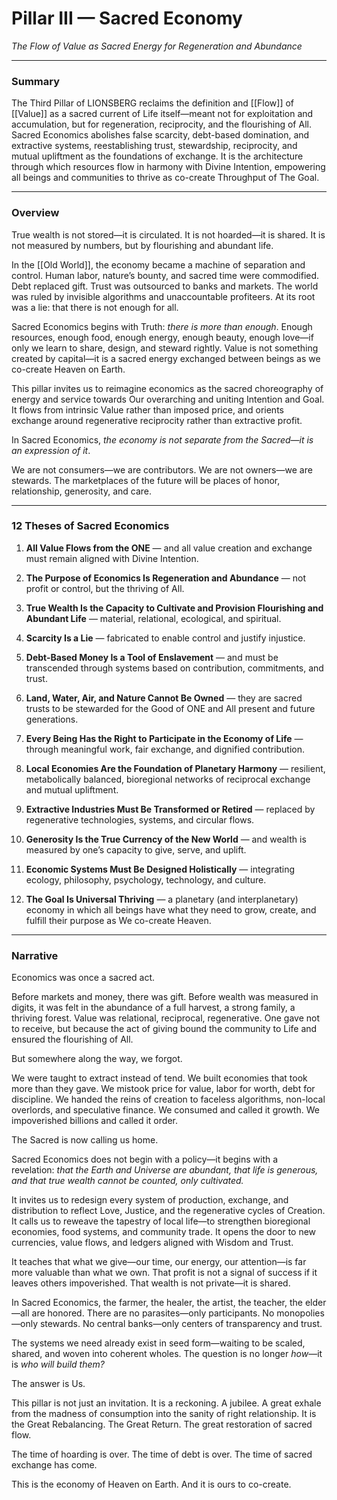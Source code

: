 # Pillar III — Sacred Economy

_The Flow of Value as Sacred Energy for Regeneration and Abundance_

---

### **Summary**

The Third Pillar of LIONSBERG reclaims the definition and [[Flow]] of [[Value]] as a sacred current of Life itself—meant not for exploitation and accumulation, but for regeneration, reciprocity, and the flourishing of All. Sacred Economics abolishes false scarcity, debt-based domination, and extractive systems, reestablishing trust, stewardship, reciprocity, and mutual upliftment as the foundations of exchange. It is the architecture through which resources flow in harmony with Divine Intention, empowering all beings and communities to thrive as co-create Throughput of The Goal.

---

### **Overview**

True wealth is not stored—it is circulated. It is not hoarded—it is shared. It is not measured by numbers, but by flourishing and abundant life.

In the [[Old World]], the economy became a machine of separation and control. Human labor, nature’s bounty, and sacred time were commodified. Debt replaced gift. Trust was outsourced to banks and markets. The world was ruled by invisible algorithms and unaccountable profiteers. At its root was a lie: that there is not enough for all.

Sacred Economics begins with Truth: _there is more than enough_. Enough resources, enough food, enough energy, enough beauty, enough love—if only we learn to share, design, and steward rightly. Value is not something created by capital—it is a sacred energy exchanged between beings as we co-create Heaven on Earth. 

This pillar invites us to reimagine economics as the sacred choreography of energy and service towards Our overarching and uniting Intention and Goal. It flows from intrinsic Value rather than imposed price, and orients exchange around regenerative reciprocity rather than extractive profit.

In Sacred Economics, _the economy is not separate from the Sacred—it is an expression of it_.

We are not consumers—we are contributors. We are not owners—we are stewards. The marketplaces of the future will be places of honor, relationship, generosity, and care.

---

### **12 Theses of Sacred Economics**

1. **All Value Flows from the ONE** — and all value creation and exchange must remain aligned with Divine Intention.
    
2. **The Purpose of Economics Is Regeneration and Abundance** — not profit or control, but the thriving of All.
    
3. **True Wealth Is the Capacity to Cultivate and Provision Flourishing and Abundant Life** — material, relational, ecological, and spiritual.
    
4. **Scarcity Is a Lie** — fabricated to enable control and justify injustice.
    
5. **Debt-Based Money Is a Tool of Enslavement** — and must be transcended through systems based on contribution, commitments, and trust.
    
6. **Land, Water, Air, and Nature Cannot Be Owned** — they are sacred trusts to be stewarded for the Good of ONE and All present and future generations.
    
7. **Every Being Has the Right to Participate in the Economy of Life** — through meaningful work, fair exchange, and dignified contribution.
    
8. **Local Economies Are the Foundation of Planetary Harmony** — resilient, metabolically balanced, bioregional networks of reciprocal exchange and mutual upliftment.
    
9. **Extractive Industries Must Be Transformed or Retired** — replaced by regenerative technologies, systems, and circular flows.
    
10. **Generosity Is the True Currency of the New World** — and wealth is measured by one’s capacity to give, serve, and uplift.
    
11. **Economic Systems Must Be Designed Holistically** — integrating ecology, philosophy, psychology, technology, and culture.
    
12. **The Goal Is Universal Thriving** — a planetary (and interplanetary) economy in which all beings have what they need to grow, create, and fulfill their purpose as We co-create Heaven.
    

---

### **Narrative**

Economics was once a sacred act.

Before markets and money, there was gift. Before wealth was measured in digits, it was felt in the abundance of a full harvest, a strong family, a thriving forest. Value was relational, reciprocal, regenerative. One gave not to receive, but because the act of giving bound the community to Life and ensured the flourishing of All.

But somewhere along the way, we forgot.

We were taught to extract instead of tend. We built economies that took more than they gave. We mistook price for value, labor for worth, debt for discipline. We handed the reins of creation to faceless algorithms, non-local overlords, and speculative finance. We consumed and called it growth. We impoverished billions and called it order.

The Sacred is now calling us home.

Sacred Economics does not begin with a policy—it begins with a revelation: _that the Earth and Universe are abundant, that life is generous, and that true wealth cannot be counted, only cultivated._

It invites us to redesign every system of production, exchange, and distribution to reflect Love, Justice, and the regenerative cycles of Creation. It calls us to reweave the tapestry of local life—to strengthen bioregional economies, food systems, and community trade. It opens the door to new currencies, value flows, and ledgers aligned with Wisdom and Trust.

It teaches that what we give—our time, our energy, our attention—is far more valuable than what we own. That profit is not a signal of success if it leaves others impoverished. That wealth is not private—it is shared.

In Sacred Economics, the farmer, the healer, the artist, the teacher, the elder—all are honored. There are no parasites—only participants. No monopolies—only stewards. No central banks—only centers of transparency and trust.

The systems we need already exist in seed form—waiting to be scaled, shared, and woven into coherent wholes. The question is no longer _how_—it is _who will build them?_

The answer is Us.

This pillar is not just an invitation. It is a reckoning. A jubilee. A great exhale from the madness of consumption into the sanity of right relationship. It is the Great Rebalancing. The Great Return. The great restoration of sacred flow.

The time of hoarding is over. The time of debt is over. The time of sacred exchange has come.

This is the economy of Heaven on Earth. And it is ours to co-create.